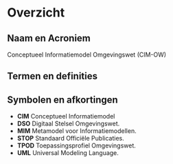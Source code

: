 # Overzicht

## Naam en Acroniem

Conceptueel Informatiemodel Omgevingswet (CIM-OW)



## Termen en definities

<!-- 
<aside class="definition">
    <dfn>boek2</dfn> Hier definities toevoegen
</aside>
-->

## Symbolen en afkortingen

- **CIM** Conceptueel Informatiemodel
- **DSO** Digitaal Stelsel Omgevingswet.
- **MIM** Metamodel voor Informatiemodellen.
- **STOP** Standaard Officiële Publicaties.
- **TPOD** Toepassingsprofiel Omgevingswet.
- **UML** Universal Modeling Language.